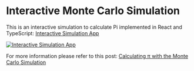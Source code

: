 # Interactive Monte Carlo Simulation

This is an interactive simulation to calculate Pi implemented in React and TypeScript: [Interactive Simulation App](https://hesbon-osoro.github.io/monte-carlo-pi)

[![Interactive Simulation App](https://cdn.hashnode.com/res/hashnode/image/upload/v1633523217952/BrDkScslr.png)](https://hesbon-osoro.github.io/monte-carlo-pi)

For more information please refer to this post: [Calculating π with the Monte Carlo Simulation](https://zirkelc.hashnode.dev/calculating-pi-with-the-monte-carlo-simulation)
